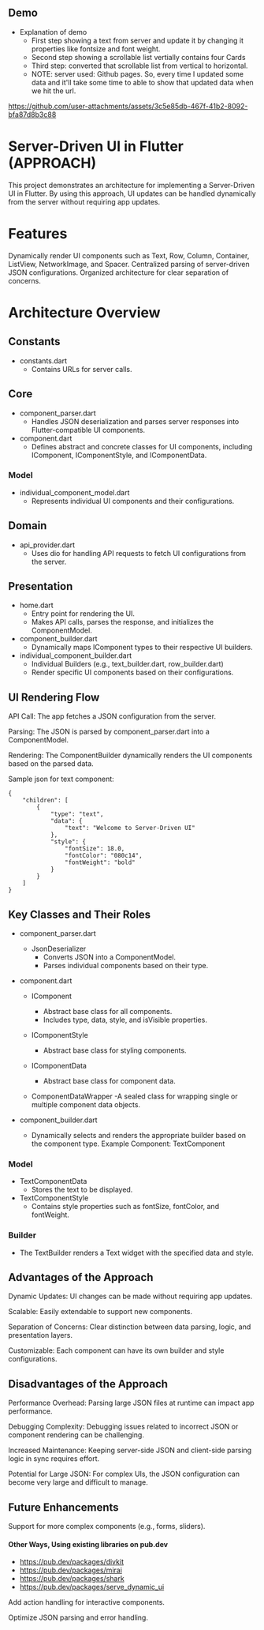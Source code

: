 ## Demo
- Explanation of demo
  - First step showing a text from server and update it by changing it properties like fontsize and font weight.
  - Second step showing a scrollable list vertially contains four Cards
  - Third step: converted that scrollable list from vertical to horizontal.
  - NOTE: server used: Github pages. So, every time I updated some data and it'll take some time to able to show that updated data when we hit the url. 

https://github.com/user-attachments/assets/3c5e85db-467f-41b2-8092-bfa87d8b3c88



# Server-Driven UI in Flutter (APPROACH)

This project demonstrates an architecture for implementing a Server-Driven UI in Flutter. By using this approach, UI updates can be handled dynamically from the server without requiring app updates.

# Features
Dynamically render UI components such as Text, Row, Column, Container, ListView, NetworkImage, and Spacer.
Centralized parsing of server-driven JSON configurations.
Organized architecture for clear separation of concerns.


# Architecture Overview

## Constants
- constants.dart
  - Contains URLs for server calls.

## Core
- component_parser.dart
  - Handles JSON deserialization and parses server responses into Flutter-compatible UI components.
- component.dart
  - Defines abstract and concrete classes for UI components, including IComponent, IComponentStyle, and IComponentData.

### Model
- individual_component_model.dart
  - Represents individual UI components and their configurations.

## Domain
- api_provider.dart
  - Uses dio for handling API requests to fetch UI configurations from the server.

## Presentation
- home.dart
  - Entry point for rendering the UI.
  - Makes API calls, parses the response, and initializes the ComponentModel.
- component_builder.dart
  - Dynamically maps IComponent types to their respective UI builders.
- individual_component_builder.dart
  - Individual Builders (e.g., text_builder.dart, row_builder.dart)
  - Render specific UI components based on their configurations.

## UI Rendering Flow

API Call: The app fetches a JSON configuration from the server.

Parsing: The JSON is parsed by component_parser.dart into a ComponentModel.

Rendering: The ComponentBuilder dynamically renders the UI components based on the parsed data.

Sample json for text component: 
```
{
    "children": [
        {
            "type": "text",
            "data": {
                "text": "Welcome to Server-Driven UI"
            },
            "style": {
                "fontSize": 18.0,
                "fontColor": "080c14",
                "fontWeight": "bold"
            }
        }
    ]
}
```


## Key Classes and Their Roles

- component_parser.dart
  - JsonDeserializer
    - Converts JSON into a ComponentModel.
    - Parses individual components based on their type.

- component.dart
  - IComponent
    - Abstract base class for all components.
    - Includes type, data, style, and isVisible properties.

  - IComponentStyle
    - Abstract base class for styling components.

  - IComponentData
    - Abstract base class for component data.

  - ComponentDataWrapper
    -A sealed class for wrapping single or multiple component data objects.

- component_builder.dart
  - Dynamically selects and renders the appropriate builder based on the component type.
    Example Component: TextComponent

### Model

- TextComponentData
  - Stores the text to be displayed.
- TextComponentStyle
  - Contains style properties such as fontSize, fontColor, and fontWeight.

### Builder
- The TextBuilder renders a Text widget with the specified data and style.

## Advantages of the Approach

Dynamic Updates: UI changes can be made without requiring app updates.

Scalable: Easily extendable to support new components.

Separation of Concerns: Clear distinction between data parsing, logic, and presentation layers.

Customizable: Each component can have its own builder and style configurations.

## Disadvantages of the Approach

Performance Overhead: Parsing large JSON files at runtime can impact app performance.

Debugging Complexity: Debugging issues related to incorrect JSON or component rendering can be challenging.

Increased Maintenance: Keeping server-side JSON and client-side parsing logic in sync requires effort.

Potential for Large JSON: For complex UIs, the JSON configuration can become very large and difficult to manage.

## Future Enhancements

Support for more complex components (e.g., forms, sliders).


#### Other Ways, Using existing libraries on pub.dev
- https://pub.dev/packages/divkit
- https://pub.dev/packages/mirai
- https://pub.dev/packages/shark
- https://pub.dev/packages/serve_dynamic_ui

Add action handling for interactive components.

Optimize JSON parsing and error handling.


